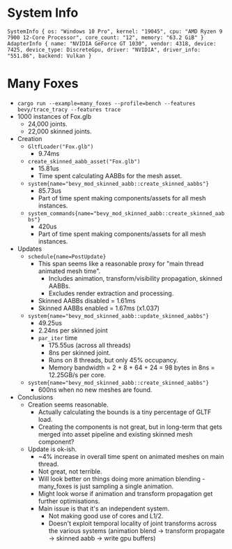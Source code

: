 # System Info

```
SystemInfo { os: "Windows 10 Pro", kernel: "19045", cpu: "AMD Ryzen 9 7900 12-Core Processor", core_count: "12", memory: "63.2 GiB" }        
AdapterInfo { name: "NVIDIA GeForce GT 1030", vendor: 4318, device: 7425, device_type: DiscreteGpu, driver: "NVIDIA", driver_info: "551.86", backend: Vulkan }
```


# Many Foxes
- `cargo run --example=many_foxes --profile=bench --features bevy/trace_tracy --features trace`
- 1000 instances of Fox.glb
	- 24,000 joints.
	- 22,000 skinned joints.
- Creation
	- `GltfLoader("Fox.glb")`
    	- 9.74ms
	- `create_skinned_aabb_asset("Fox.glb")`
    	- 15.81us
		- Time spent calculating AABBs for the mesh asset.
	- `system{name="bevy_mod_skinned_aabb::create_skinned_aabbs"}`
    	- 85.73us
		- Part of time spent making components/assets for all mesh instances.
	- `system_commands{name="bevy_mod_skinned_aabb::create_skinned_aabbs"}`
    	- 420us
		- Part of time spent making components/assets for all mesh instances.
- Updates
	- `schedule{name=PostUpdate}`
		- This span seems like a reasonable proxy for "main thread animated mesh time".
			- Includes animation, transform/visibility propagation, skinned AABBs.
			- Excludes render extraction and processing.
		- Skinned AABBs disabled = 1.61ms
		- Skinned AABBs enabled = 1.67ms (x1.037)
	- `system{name="bevy_mod_skinned_aabb::update_skinned_aabbs"}` 
    	- 49.25us
		- 2.24ns per skinned joint
		- `par_iter` time
    		- 175.55us (across all threads)
			- 8ns per skinned joint.
    		- Runs on 8 threads, but only 45% occupancy.
            - Memory bandwidth = 2 + 8 + 64 + 24 = 98 bytes in 8ns = 12.25GB/s per core.
	- `system{name="bevy_mod_skinned_aabb::create_skinned_aabbs"}`
        - 600ns when no new meshes are found.
- Conclusions
    - Creation seems reasonable.
        - Actually calculating the bounds is a tiny percentage of GLTF load.
        - Creating the components is not great, but in long-term that gets merged into asset pipeline and existing skinned mesh component?
    - Update is ok-ish.
        - ~4% increase in overall time spent on animated meshes on main thread.
        - Not great, not terrible.
        - Will look better on things doing more animation blending - many_foxes is just sampling a single animation.
        - Might look worse if animation and transform propagation get further optimisations.
        - Main issue is that it's an independent system.
            - Not making good use of cores and L1/2.
            - Doesn't exploit temporal locality of joint transforms across the various systems (animation blend -> transform propagate -> skinned aabb -> write gpu buffers)
